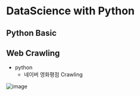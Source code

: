 # DataScience with Python

## Python Basic


## Web Crawling
   * python 
     * 네이버 영화평점 Crawling 
     


  
  
![image](https://user-images.githubusercontent.com/55779049/65573868-d0134600-dfa6-11e9-92fa-a7254bf723c3.png)
